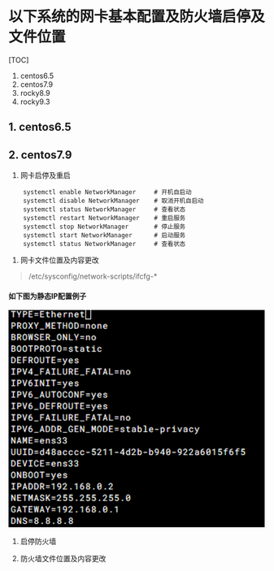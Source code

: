 # 以下系统的网卡基本配置及防火墙启停及文件位置
[TOC]
1. centos6.5
2. centos7.9
3. rocky8.9
4. rocky9.3

## 1. centos6.5
## 2. centos7.9
1. 网卡启停及重启
```
    systemctl enable NetworkManager     # 开机自启动
    systemctl disable NetworkManager    # 取消开机自启动
    systemctl status NetworkManager     # 查看状态
    systemctl restart NetworkManager    # 重启服务
    systemctl stop NetworkManager       # 停止服务
    systemctl start NetworkManager      # 启动服务
    systemctl status NetworkManager     # 查看状态
```
1. 网卡文件位置及内容更改
> /etc/sysconfig/network-scripts/ifcfg-*
#### 如下图为静态IP配置例子
![Alt text](image.png)
1. 启停防火墙


2. 防火墙文件位置及内容更改